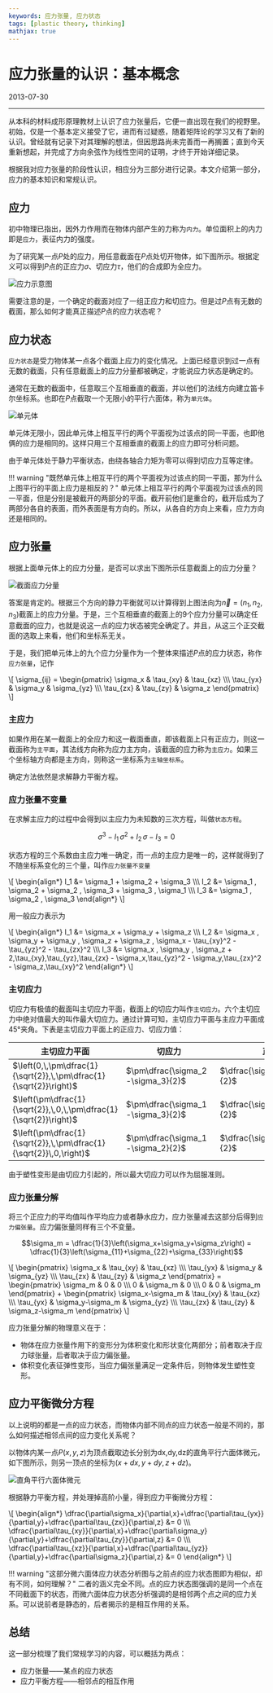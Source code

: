 ```yaml
---
keywords: 应力张量, 应力状态
tags: [plastic theory, thinking]
mathjax: true
---
```


# 应力张量的认识：基本概念

2013-07-30

---

从本科的材料成形原理教材上认识了应力张量后，它便一直出现在我们的视野里。初始，仅是一个基本定义接受了它，进而有过疑惑，随着矩阵论的学习又有了新的认识。曾经就有记录下对其理解的想法，但因思路尚未完善而一再搁置；直到今天重新想起，并完成了方向余弦作为线性空间的证明，才终于开始详细记录。

根据我对应力张量的阶段性认识，相应分为三部分进行记录。本文介绍第一部分，应力的基本知识和常规认识。

## 应力

初中物理已指出，因外力作用而在物体内部产生的力称为`内力`。单位面积上的内力即是`应力`，表征内力的强度。

为了研究某一点$P$处的应力，用任意截面在$P$点处切开物体，如下图所示。根据定义可以得到$P$点的正应力$\sigma$、切应力$\tau$，他们的合成即为全应力。

![应力示意图](images/2013-07-30-01.png)


需要注意的是，一个确定的截面对应了一组正应力和切应力。但是过$P$点有无数的截面，那么如何才能真正描述$P$点的应力状态呢？

## 应力状态

`应力状态`是受力物体某一点各个截面上应力的变化情况。上面已经意识到过一点有无数的截面，只有任意截面上的应力分量都被确定，才能说应力状态是确定的。

通常在无数的截面中，任意取三个互相垂直的截面，并以他们的法线方向建立笛卡尔坐标系。也即在$P$点截取一个无限小的平行六面体，称为`单元体`。

![单元体](images/2013-07-30-02.png)


单元体无限小，因此单元体上相互平行的两个平面视为过该点的同一平面，也即他俩的应力是相同的。这样只用三个互相垂直的截面上的应力即可分析问题。

由于单元体处于静力平衡状态，由绕各轴合力矩为零可以得到切应力互等定律。

!!! warning "既然单元体上相互平行的两个平面视为过该点的同一平面，那为什么上图平行的平面上应力是相反的？" 
    单元体上相互平行的两个平面视为过该点的同一平面，但是分别是被截开的两部分的平面。截开前他们是重合的，截开后成为了两部分各自的表面，而外表面是有方向的。所以，从各自的方向上来看，应力方向还是相同的。


## 应力张量

根据上面单元体上的应力分量，是否可以求出下图所示任意截面上的应力分量？

![截面应力分量](images/2013-07-30-03.png)


答案是肯定的。根据三个方向的静力平衡就可以计算得到上图法向为$\vec{n}=(n_1,n_2,n_3)$截面上的应力分量。于是，三个互相垂直的截面上的9个应力分量可以确定任意截面的应力，也就是说这一点的应力状态被完全确定了。并且，从这三个正交截面的选取上来看，他们和坐标系无关。

于是，我们把单元体上的九个应力分量作为一个整体来描述$P$点的应力状态，称作`应力张量`，记作

\\[
\sigma_{ij} = 
\begin{pmatrix}
\sigma_x & \tau_{xy} & \tau_{xz} \\\\\\
\tau_{yx} & \sigma_y & \sigma_{yz} \\\\\\
\tau_{zx} & \tau_{zy} & \sigma_z
\end{pmatrix}
\\]

### 主应力

如果作用在某一截面上的全应力和这一截面垂直，即该截面上只有正应力，则这一截面称为`主平面`，其法线方向称为应力主方向，该截面的应力称为`主应力`。如果三个坐标轴方向都是主方向，则称这一坐标系为`主轴坐标系`。

确定方法依然是求解静力平衡方程。

### 应力张量不变量

在求解主应力的过程中会得到以主应力为未知数的三次方程，叫做`状态方程`。

$$\sigma^3-I_1\,\sigma^2+I_2\,\sigma-I_3=0$$

状态方程的三个系数由主应力唯一确定，而一点的主应力是唯一的，这样就得到了不随坐标系变化的三个量，叫作`应力张量不变量`

\\[
\begin{align\*}
I_1 &= \sigma_1 + \sigma_2 + \sigma_3  \\\\\\
I_2 &= \sigma_1 \, \sigma_2  + \sigma_2 \, \sigma_3 + \sigma_3 \, \sigma_1  \\\\\\
I_3 &= \sigma_1 \, \sigma_2 \, \sigma_3
\end{align\*}
\\]

用一般应力表示为

\\[
\begin{align\*}
I_1 &= \sigma_x + \sigma_y + \sigma_z  \\\\\\
I_2 &= \sigma_x \, \sigma_y  + \sigma_y \, \sigma_z + \sigma_z \, \sigma_x - \tau_{xy}^2 - \tau_{yz}^2 - \tau_{zx}^2  \\\\\\
I_3 &= \sigma_x \, \sigma_y \, \sigma_z + 2\,\tau_{xy}\,\tau_{yz}\,\tau_{zx} - \sigma_x\,\tau_{yz}^2 - \sigma_y\,\tau_{zx}^2 - \sigma_z\,\tau_{xy}^2
\end{align\*}
\\]

### 主切应力

切应力有极值的截面叫主切应力平面，截面上的切应力叫作`主切应力`。六个主切应力中绝对值最大的叫作最大切应力。通过计算可知，主切应力平面与主应力平面成45°夹角。下表是主切应力平面上的正应力、切应力值：

主切应力平面|切应力|正应力
---|---|---
$\left(0,\,\pm\dfrac{1}{\sqrt{2}},\,\pm\dfrac{1}{\sqrt{2}}\right)$|$\pm\dfrac{\sigma_2-\sigma_3}{2}$|$\dfrac{\sigma_2+\sigma_3}{2}$
$\left(\pm\dfrac{1}{\sqrt{2}},\,0,\,\pm\dfrac{1}{\sqrt{2}}\right)$|$\pm\dfrac{\sigma_1-\sigma_3}{2}$|$\dfrac{\sigma_1+\sigma_3}{2}$
$\left(\pm\dfrac{1}{\sqrt{2}},\,\pm\dfrac{1}{\sqrt{2}}\,0,\right)$|$\pm\dfrac{\sigma_1-\sigma_2}{2}$|$\dfrac{\sigma_1+\sigma_2}{2}$

由于塑性变形是由切应力引起的，所以最大切应力可以作为屈服准则。

### 应力张量分解

将三个正应力的平均值叫作平均应力或者静水应力，应力张量减去这部分后得到`应力偏张量`。应力偏张量同样有三个不变量。

$$\sigma_m = \dfrac{1}{3}\left(\sigma_x+\sigma_y+\sigma_z\right) = \dfrac{1}{3}\left(\sigma_{11}+\sigma_{22}+\sigma_{33}\right)$$

\\[
\begin{pmatrix}
\sigma_x & \tau_{xy} & \tau_{xz} \\\\\\
\tau_{yx} & \sigma_y & \sigma_{yz} \\\\\\
\tau_{zx} & \tau_{zy} & \sigma_z
\end{pmatrix} = 
\begin{pmatrix}
\sigma_m & 0 & 0 \\\\\\
0 & \sigma_m & 0 \\\\\\
0 & 0 & \sigma_m
\end{pmatrix} + 
\begin{pmatrix}
\sigma_x-\sigma_m & \tau_{xy} & \tau_{xz} \\\\\\
\tau_{yx} & \sigma_y-\sigma_m & \sigma_{yz} \\\\\\
\tau_{zx} & \tau_{zy} & \sigma_z-\sigma_m
\end{pmatrix}
\\]

应力张量分解的物理意义在于：  

* 物体在应力张量作用下的变形分为体积变化和形状变化两部分；前者取决于应力球张量，后者取决于应力偏张量。  
* 体积变化表征弹性变形，当应力偏张量满足一定条件后，则物体发生塑性变形。


## 应力平衡微分方程

以上说明的都是一点的应力状态，而物体内部不同点的应力状态一般是不同的，那么如何描述相邻点间的应力变化关系呢？

以物体内某一点$P(x,y,z)$为顶点截取边长分别为dx,dy,dz的直角平行六面体微元，如下图所示，则另一顶点的坐标为$(x+dx,y+dy,z+dz)$。

![直角平行六面体微元](images/2013-07-30-04.png)


根据静力平衡方程，并处理掉高阶小量，得到应力平衡微分方程：

\\[
\begin{align\*}
\dfrac{\partial\sigma_x}{\partial\,x}+\dfrac{\partial\tau_{yx}}{\partial\,y}+\dfrac{\partial\tau_{zx}}{\partial\,z} &= 0 \\\\\\
\dfrac{\partial\tau_{xy}}{\partial\,x}+\dfrac{\partial\sigma_y}{\partial\,y}+\dfrac{\partial\tau_{zy}}{\partial\,z} &= 0 \\\\\\
\dfrac{\partial\tau_{xz}}{\partial\,x}+\dfrac{\partial\tau_{yz}}{\partial\,y}+\dfrac{\partial\sigma_z}{\partial\,z} &= 0
\end{align\*}
\\]

!!! warning "这部分微六面体应力状态分析图与之前点的应力状态图即为相似，却有不同，如何理解？"
    二者的涵义完全不同。点的应力状态图强调的是同一个点在不同截面下的状态，而微六面体应力状态分析强调的是相邻两个点之间的应力关系。可以说前者是静态的，后者揭示的是相互作用的关系。

## 总结

这一部分梳理了我们常规学习的内容，可以概括为两点：

* 应力张量——某点的应力状态
* 应力平衡方程——相邻点的相互作用
